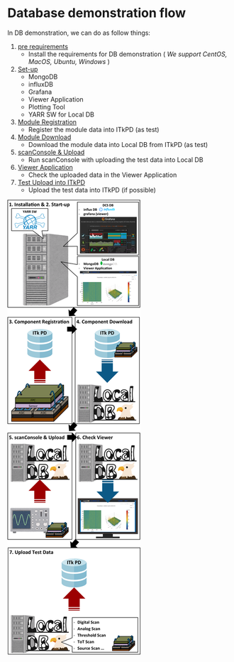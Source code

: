 # Database demonstration flow

In DB demonstration, we can do as follow things:

1. [pre requirements](database_demonstration_requirements.md)
    - Install the requirements for DB demonstration ( _We support CentOS, MacOS, Ubuntu, Windows_ )
2. [Set-up](database_demonstration_setup.md)
    - MongoDB
    - influxDB
    - Grafana
    - Viewer Application
    - Plotting Tool
    - YARR SW for Local DB
3. [Module Registration](database_demonstration_register_itkpd.md)
    - Register the module data into ITkPD (as test)
4. [Module Download](database_demonstration_download_itkpd.md)
    - Download the module data into Local DB from ITkPD (as test)
5. [scanConsole & Upload](database_demonstration_scanconsole.md)
    - Run scanConsole with uploading the test data into Local DB
6. [Viewer Application](database_demonstration_viewer.md)
    - Check the uploaded data in the Viewer Application
7. [Test Upload into ITkPD](database_demonstration_upload_itkpd.md)
    - Upload the test data into ITkPD (if possible)

![demo flow](images/demo_flow.png)
